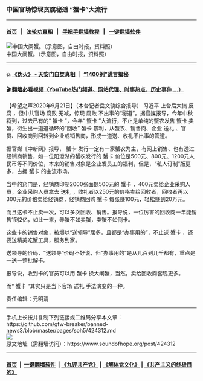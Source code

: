 ### 中国官场惊现贪腐秘道  “蟹卡”大流行
------------------------

#### [首页](https://github.com/gfw-breaker/banned-news3/blob/master/README.md) &nbsp;&nbsp;|&nbsp;&nbsp; [法轮功真相](https://github.com/begood0513/basic/blob/master/README.md)  &nbsp;&nbsp;|&nbsp;&nbsp; [手把手翻墙教程](https://github.com/gfw-breaker/guides/wiki)  &nbsp;&nbsp;|&nbsp;&nbsp; [一键翻墙软件](https://github.com/gfw-breaker/nogfw/blob/master/README.md)  



<div><img alt="中国大闸蟹。（示意图，自由时报，资料照）" src="https://img.soundofhope.org/2020-09/phpfgztmy-1600740834029.jpg"/>
<br/><figcaption class="caption">
 中国大闸蟹。（示意图，自由时报，资料照）
</figcaption></div><hr/>

#### 💥 [《伪火》 - 天安门自焚真相 ](http://158.247.195.190:10000/videos/blog/weihuo.html)&nbsp; |&nbsp; [“1400例”谎言揭秘  ](http://158.247.195.190:10000/videos/blog/jiexi1400.html)

#### [ 🎬  翻墙必看视频（YouTube热门频道、网站代理、时事热点、历史事件 ...）](https://github.com/gfw-breaker/links/blob/master/banned.md)

<div><div class="Content__Wrapper sc-1bvya0-0 grZQxZ">
 <p class="meta-top">
  <span class="meta">
   【希望之声2020年9月21日】（本台记者岳文骁综合报导）
  </span>
  <ok href="/term/1063">
   习近平
  </ok>
  上台后大搞
  <ok href="/term/1321">
   反腐
  </ok>
  ，但中共官场
  <ok href="/term/10827">
   腐败
  </ok>
  无减，惊现
  <ok href="/term/10827">
   腐败
  </ok>
  不出事的“秘道”。据官媒报导，今年中秋将到，过去已有的“
  <ok href="/term/381151">
   蟹卡
  </ok>
  ”，今年“
  <ok href="/term/381151">
   蟹卡
  </ok>
  ”大流行，不止是单纯的蟹农发售
  <ok href="/term/381151">
   蟹卡
  </ok>
  卖蟹，衍生出一道道循环的“回收”
  <ok href="/term/381151">
   蟹卡
  </ok>
  暴利，从蟹农、销售商、企业
  <ok href="/term/57005">
   送礼
  </ok>
  、官员、回收商到回转到企业或销售商，形成一道送、收礼不出事的管道。
 </p>
 <p>
  据官媒《中新网》报导，
  <ok href="/term/381151">
   蟹卡
  </ok>
  发行一定有一家蟹农为主，有网上销售、也有透过经销商销售，如一位阳澄湖的蟹农发行的
  <ok href="/term/381151">
   蟹卡
  </ok>
  价位是500元、800元、1200元人民币等不同价位，本来的销售对象是企业发员工的福利，但是，“私人订制”版更多，占据
  <ok href="/term/381151">
   蟹卡
  </ok>
  的主流市场。
 </p>
 <div class="AD_Embed__Wrap-sc-1xslmin-0 igMuqX module desktop">
  <div>
  </div>
 </div>
 <p>
  当中的窍门是，经销商印制2000张面额500元的
  <ok href="/term/381151">
   蟹卡
  </ok>
  ，400元卖给企业采购人员，企业采购人员拿去
  <ok href="/term/57005">
   送礼
  </ok>
  ，收礼者以250元的价格卖给回收者，回收者再以300元的价格卖给经销商，经销商回购
  <ok href="/term/381151">
   蟹卡
  </ok>
  每张赚100元，轻松赚到20万元。
 </p>
 <p>
  而且这卡不止卖一次，可以多次回收、销售。报导说，一位厉害的回收商一年能销售1到2亿，如此一来，养蟹不如卖蟹，卖蟹不如倒卡。
 </p>
 <p>
  这些卡的销售对象，被爆以“送领导”居多，且都是“办事用的”，不止送
  <ok href="/term/381151">
   蟹卡
  </ok>
  ，还要送精美吃蟹工具，服务到家。
 </p>
 <p>
  送领导的价码，“送领导”价码不好说，但“办事用的”是从几百到几千都有，重点是一送一整批解卡。
 </p>
 <p>
  报导说，收到卡的官员可以用
  <ok href="/term/381151">
   蟹卡
  </ok>
  换大闸蟹，当然，卖给回收商套现更多。
 </p>
 <p>
  而“
  <ok href="/term/381151">
   蟹卡
  </ok>
  ”其实只是当下官场
  <ok href="/term/57005">
   送礼
  </ok>
  手法演变的一种。
 </p>
 <p class="meta-btm">
  责任编辑：元明清
 </p>
</div>
</div>
<hr/>
手机上长按并复制下列链接或二维码分享本文章：<br/>
https://github.com/gfw-breaker/banned-news3/blob/master/pages/soh5/424312.md <br/>
<a href='https://github.com/gfw-breaker/banned-news3/blob/master/pages/soh5/424312.md'><img src='https://github.com/gfw-breaker/banned-news3/blob/master/pages/soh5/424312.md.png'/></a> <br/>
原文地址（需翻墙访问）：https://www.soundofhope.org/post/424312


------------------------
#### [首页](https://github.com/gfw-breaker/banned-news3/blob/master/README.md) &nbsp;|&nbsp; [一键翻墙软件](https://github.com/gfw-breaker/nogfw/blob/master/README.md) &nbsp;| [《九评共产党》](https://github.com/gfw-breaker/9ping.md/blob/master/README.md#九评之一评共产党是什么) | [《解体党文化》](https://github.com/gfw-breaker/jtdwh.md/blob/master/README.md) | [《共产主义的终极目的》](https://github.com/gfw-breaker/gczydzjmd.md/blob/master/README.md)


<img src='http://gfw-breaker.win/banned-news3/pages/soh5/424312.md' width='0px' height='0px'/>